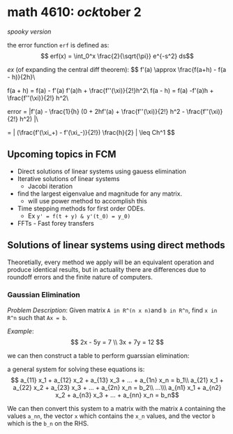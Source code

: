 <script
  src="https://cdn.mathjax.org/mathjax/latest/MathJax.js?config=TeX-AMS-MML_HTMLorMML"
  type="text/javascript">
</script>

# math 4610: *ock*tober 2
*spooky version*

the error function `erf` is defined as:
$$ erf(x) = \int_0^x \frac{2}{\sqrt{\pi}} e^{-s^2} ds$$

*ex* (of expanding the central diff theorem): 
$$
f'(a) \approx \frac{f(a+h) - f(a - h)}{2h}\\

f(a + h) = f(a) - f'(a) f'(a)h + \frac{f''(\xi)}{2!}h^2\\
f(a - h) = f(a) -f'(a)h + \frac{f''(\xi)}{2!} h^2\\

error = |f'(a) - \frac{1}{h} (0 + 2hf'(a) + \frac{f''(\xi)}{2!} h^2 - \frac{f''(\xi)}{2!} h^2) |\\

= | (\frac{f'(\xi_+) - f'(\xi_-)}{2!}) \frac{h}{2}  | \leq Ch^1
$$


## Upcoming topics in FCM
*   Direct solutions of linear systems using gauess elimination
*   Iterative solutions of linear systems
    *   Jacobi iteration
*   find the largest eigenvalue and magnitude for any matrix.
    *   will use power method to accomplish this
*   Time stepping methods for first order ODEs.
    *   Ex `y' = f(t + y) & y'(t_0) = y_0)`
*   FFTs - Fast forey transfers


## Solutions of linear systems using direct methods

Theoretially, every method we apply will be an equivalent operation and produce identical results, but in actuality there are differences due to roundoff errors and the finite nature of computers.

### Gaussian Elimination

*Problem Description*: Given matrix `A in R^(n x n)`and `b in R^n`, find `x in R^n` such that `Ax = b`.

*Example*: 
$$ 2x - 5y = 7 \\ 3x + 7y = 12 $$

we can then construct a table to perform guarssian elimination:



a general system for solving these equations is:
$$ a_{11} x_1 + a_{12} x_2 + a_{13} x_3 + ... + a_{1n} x_n = b_1\\ a_{21} x_1 + a_{22} x_2 + a_{23} x_3 + ... + a_{2n} x_n = b_2\\ ...\\\
a_{n1} x_1 + a_{n2} x_2 + a_{n3} x_3 + ... + a_{nn} x_n = b_n$$

We can then convert this system to a matrix with the matrix `A` containing the values `a_nn`, the vector `x` which contains the `x_n` values, and the vector `b` which is the `b_n` on the RHS.

